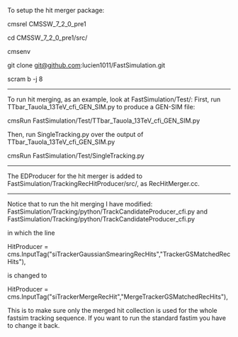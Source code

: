To setup the hit merger package:

cmsrel CMSSW_7_2_0_pre1

cd CMSSW_7_2_0_pre1/src/

cmsenv

git clone git@github.com:lucien1011/FastSimulation.git

scram b -j 8

----------------

To run hit merging, as an example, look at FastSimulation/Test/:
First, run TTbar_Tauola_13TeV_cfi_GEN_SIM.py to produce a GEN-SIM file:

cmsRun FastSimulation/Test/TTbar_Tauola_13TeV_cfi_GEN_SIM.py

Then, run SingleTracking.py over the output of TTbar_Tauola_13TeV_cfi_GEN_SIM.py

cmsRun FastSimulation/Test/SingleTracking.py

----------------

The EDProducer for the hit merger is added to FastSimulation/TrackingRecHitProducer/src/, as RecHitMerger.cc.

----------------

Notice that to run the hit merging I have modified: 
FastSimulation/Tracking/python/TrackCandidateProducer_cfi.py and
FastSimulation/Tracking/python/TrackCandidateProducer_cfi.py

in which the line

HitProducer = cms.InputTag("siTrackerGaussianSmearingRecHits","TrackerGSMatchedRecHits"),

is changed to

HitProducer = cms.InputTag("siTrackerMergeRecHit","MergeTrackerGSMatchedRecHits"),

This is to make sure only the merged hit collection is used for the whole fastsim tracking sequence. If you want to run the standard fastim you have to change it back.
